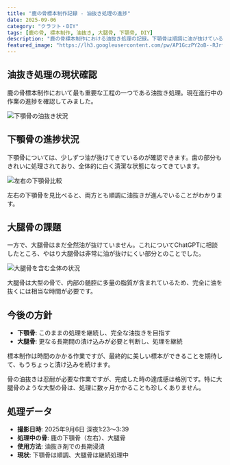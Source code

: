 ```yaml
---
title: "鹿の骨標本制作記録 - 油抜き処理の進捗"
date: 2025-09-06
category: "クラフト・DIY"
tags: [鹿の骨, 標本制作, 油抜き, 大腿骨, 下顎骨, DIY]
description: "鹿の骨標本制作における油抜き処理の記録。下顎骨は順調に油が抜けているが、大腿骨はまだ時間がかかりそう。"
featured_image: "https://lh3.googleusercontent.com/pw/AP1GczPY2oB--RJrfVit4fQmscj8BQA3bQ83XfITZicguH0bimIiL96MmR2Oz5Xb5dy3LW1RC4YdilQ50E5AlH03wJqOojCv3dAOMlnXpC6P5aNIhYwPPGYYLQqCgUmpUgMhh_LvUixth20iP1F0jj3XezZizA=s1000-no-gm?authuser=0"
---
```


## 油抜き処理の現状確認

鹿の骨標本制作において最も重要な工程の一つである油抜き処理。現在進行中の作業の進捗を確認してみました。

![下顎骨の油抜き状況](https://lh3.googleusercontent.com/pw/AP1GczPY2oB--RJrfVit4fQmscj8BQA3bQ83XfITZicguH0bimIiL96MmR2Oz5Xb5dy3LW1RC4YdilQ50E5AlH03wJqOojCv3dAOMlnXpC6P5aNIhYwPPGYYLQqCgUmpUgMhh_LvUixth20iP1F0jj3XezZizA=s1000-no-gm?authuser=0)

## 下顎骨の進捗状況

下顎骨については、少しずつ油が抜けてきているのが確認できます。歯の部分もきれいに処理されており、全体的に白く清潔な状態になってきています。

![左右の下顎骨比較](https://lh3.googleusercontent.com/pw/AP1GczNA-6uHOztSatU76OWgcoqRYLW5pN6VI8SfCtnQ99YteWTIoOVlYJl-Wlo87icznXVI7P3THZSEEa1fGSphL63OfhqEiJbIUrSRaCRoZm0YaYTRz0T9EEZ8NKqRqLg_iFPzhfqoeE8hjpw53MciTnt7oA=s1000-no-gm?authuser=0)

左右の下顎骨を見比べると、両方とも順調に油抜きが進んでいることがわかります。

## 大腿骨の課題

一方で、大腿骨はまだ全然油が抜けていません。これについてChatGPTに相談したところ、やはり大腿骨は非常に油が抜けにくい部分とのことでした。

![大腿骨を含む全体の状況](https://lh3.googleusercontent.com/pw/AP1GczMllfORG1RpLPsV11Ja-Ji168YyhShm_LqrKwD3eFXSFnqnR4XXKwQDVZuEgP-QDBGQaPu2s41SMsIZLZGLQ48An9HcqinZIJ-yOIBfJPjlFZRyS8Hmf0FBHmGEKxT96cLxABWGNFJmD3pJU819KOVcuw=s1000-no-gm?authuser=0)

大腿骨は大型の骨で、内部の髄腔に多量の脂質が含まれているため、完全に油を抜くには相当な時間が必要です。

## 今後の方針

- **下顎骨**: このままの処理を継続し、完全な油抜きを目指す
- **大腿骨**: 更なる長期間の漬け込みが必要と判断し、処理を継続

標本制作は時間のかかる作業ですが、最終的に美しい標本ができることを期待して、もうちょっと漬け込みを続けます。

骨の油抜きは忍耐が必要な作業ですが、完成した時の達成感は格別です。特に大腿骨のような大型の骨は、処理に数ヶ月かかることも珍しくありません。

## 処理データ

- **撮影日時**: 2025年9月6日 深夜1:23〜3:39
- **処理中の骨**: 鹿の下顎骨（左右）、大腿骨
- **使用方法**: 油抜き剤での長期浸漬
- **現状**: 下顎骨は順調、大腿骨は継続処理中